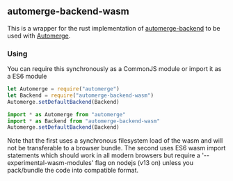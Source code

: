 ## automerge-backend-wasm

This is a wrapper for the rust implementation of [automerge-backend](https://github.com/automerge/automerge-rs/tree/master/automerge-backend) to be used with [Automerge](https://github.com/automerge/automerge).

### Using

You can require this synchronously as a CommonJS module or import it as a ES6 module

```js
let Automerge = require("automerge")
let Backend = require("automerge-backend-wasm")
Automerge.setDefaultBackend(Backend)
```

```js
import * as Automerge from "automerge"
import * as Backend from "automerge-backend-wasm"
Automerge.setDefaultBackend(Backend)
```

Note that the first uses a synchronous filesystem load of the wasm and will not be transferable to a browser bundle.  The second uses ES6 wasm import statements which should work in all modern browsers but require a '--experimental-wasm-modules' flag on nodejs (v13 on) unless you pack/bundle the code into compatible format.

